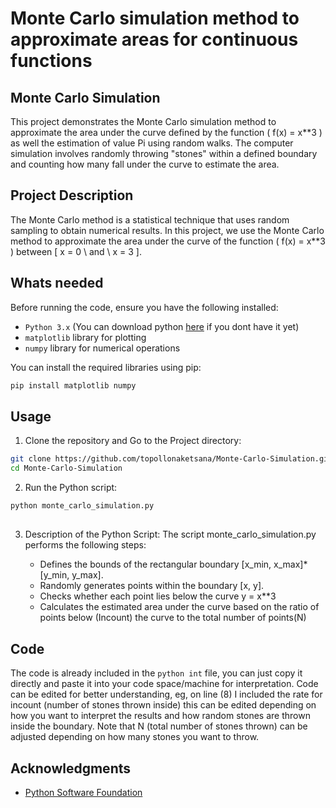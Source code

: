 # Monte Carlo simulation method to approximate areas for continuous functions

## Monte Carlo Simulation

This project demonstrates the Monte Carlo simulation method to approximate the area under the curve defined by the function \( f(x) = x**3 \) as well the estimation of value Pi using random walks. The computer simulation involves randomly throwing "stones" within a defined boundary and counting how many fall under the curve to estimate the area.


## Project Description

The Monte Carlo method is a statistical technique that uses random sampling to obtain numerical results. In this project, we use the Monte Carlo method to approximate the area under the curve of the function \( f(x) = x**3 \) between \[ x = 0 \ and \ x = 3 \].

## Whats needed

Before running the code, ensure you have the following installed:

- `Python 3.x` (You can download python [here](https://www.python.org/downloads/) if you dont have it yet)
- `matplotlib` library for plotting
- `numpy` library for numerical operations

You can install the required libraries using pip:

```bash
pip install matplotlib numpy
```

##

## Usage
1. Clone the repository and Go to the Project directory:

```bash
git clone https://github.com/topollonaketsana/Monte-Carlo-Simulation.git
cd Monte-Carlo-Simulation
```


2. Run the Python script:
```bash
python monte_carlo_simulation.py

```


##

3. Description of the Python Script:
   The script monte_carlo_simulation.py performs the following steps:

   - Defines the bounds of the rectangular boundary [x_min, x_max]*[y_min, y_max].
   - Randomly generates points within the boundary [x, y].
   - Checks whether each point lies below the curve y = x**3
   - Calculates the estimated area under the curve based on the ratio of points below (Incount) the curve to the total number of points(N)

## Code
The code is already included in the `python int` file, you can just copy it directly and paste it into your code space/machine for interpretation. Code can be edited for better understanding, eg, on line (8) I included the rate for incount (number of stones thrown inside) this can be edited depending on how you want to interpret the results and how random stones are thrown inside the boundary.
Note that N (total number of stones thrown) can be adjusted depending on how many stones you want to throw.  

## Acknowledgments
- [Python Software Foundation](https://www.python.org/psf/)


